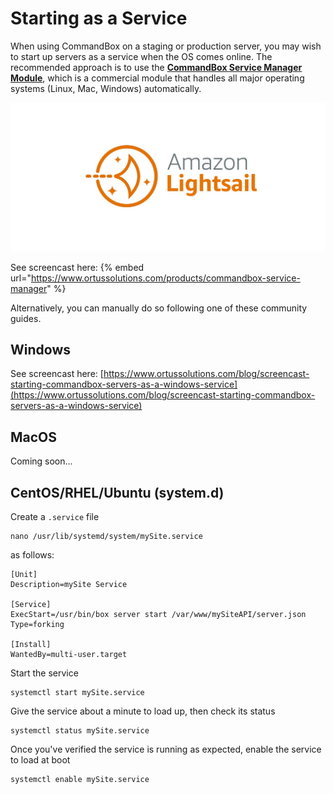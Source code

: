 # Starting as a Service

When using CommandBox on a staging or production server, you may wish to start up servers as a service when the OS comes online.  The recommended approach is to use the [**CommandBox Service Manager Module**](https://www.ortussolutions.com/products/commandbox-service-manager), which is a commercial module that handles all major operating systems \(Linux, Mac, Windows\) automatically.

![CommandBox Service Manager ](../.gitbook/assets/image%20%287%29.png)


See screencast here: 
{% embed url="https://www.ortussolutions.com/products/commandbox-service-manager" %}

Alternatively, you can manually do so following one of these community guides.

## Windows

See screencast here: [https://www.ortussolutions.com/blog/screencast-starting-commandbox-servers-as-a-windows-service](https://www.ortussolutions.com/blog/screencast-starting-commandbox-servers-as-a-windows-service)

## MacOS

Coming soon...

## CentOS/RHEL/Ubuntu  \(system.d\)

Create a `.service` file

```text
nano /usr/lib/systemd/system/mySite.service
```

as follows:

```text
[Unit]
Description=mySite Service

[Service]
ExecStart=/usr/bin/box server start /var/www/mySiteAPI/server.json
Type=forking

[Install]
WantedBy=multi-user.target
```

Start the service

```text
systemctl start mySite.service
```

Give the service about a minute to load up, then check its status

```text
systemctl status mySite.service
```

Once you've verified the service is running as expected, enable the service to load at boot

```text
systemctl enable mySite.service
```

